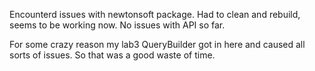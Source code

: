 Encounterd issues with newtonsoft package. Had to clean and rebuild, seems to be working now. No issues with API so far.

For some crazy reason my lab3 QueryBuilder got in here and caused all sorts of issues. So that was a good waste of time.
